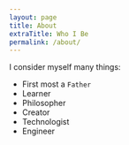 ```yaml
---
layout: page
title: About
extraTitle: Who I Be
permalink: /about/
---
```


I consider myself many things:
* First most a `Father`
* Learner
* Philosopher
* Creator
* Technologist
* Engineer